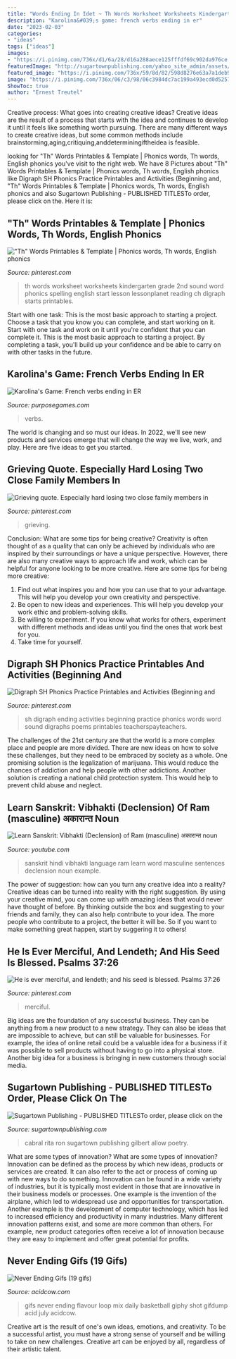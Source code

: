 ```yaml
---
title: "Words Ending In Idet ~ Th Words Worksheet Worksheets Kindergarten Grade 2nd Sound Word Phonics Spelling English Start Lesson Lessonplanet Reading Ch Digraph Starts Printables"
description: "Karolina&#039;s game: french verbs ending in er"
date: "2023-02-03"
categories:
- "ideas"
tags: ["ideas"]
images:
- "https://i.pinimg.com/736x/d1/6a/28/d16a288aece125fffdf69c902da976ce.jpg"
featuredImage: "http://sugartownpublishing.com/yahoo_site_admin/assets/images/1b_Author_photo_Ron_Cabral.63113149_std.jpg"
featured_image: "https://i.pinimg.com/736x/59/8d/82/598d8276e63a7a1deb9b1707348e1c43--seeds-psalms.jpg"
image: "https://i.pinimg.com/736x/06/c3/98/06c3984dc7ac199a493ecd0d525780da.jpg"
ShowToc: true
author: "Ernest Treutel"
---
```



Creative process: What goes into creating creative ideas?
Creative ideas are the result of a process that starts with the idea and continues to develop it until it feels like something worth pursuing. There are many different ways to create creative ideas, but some common methods include brainstorming,aging,critiquing,anddeterminingiftheidea is feasible.

	

		
looking for &quot;Th&quot; Words Printables &amp; Template | Phonics words, Th words, English phonics you've visit to the right web. We have 8 Pictures about &quot;Th&quot; Words Printables &amp; Template | Phonics words, Th words, English phonics like Digraph SH Phonics Practice Printables and Activities (Beginning and, &quot;Th&quot; Words Printables &amp; Template | Phonics words, Th words, English phonics and also Sugartown Publishing - PUBLISHED TITLESTo order, please click on the. Here it is:
		
    
## &quot;Th&quot; Words Printables &amp; Template | Phonics Words, Th Words, English Phonics

<img loading=lazy src="https://i.pinimg.com/736x/d1/6a/28/d16a288aece125fffdf69c902da976ce.jpg" onerror="this.onerror=null;this.src='https://tse3.mm.bing.net/th?id=OIP.Evn7HIt02atXxk_LrYlfRQAAAA&amp;pid=15.1';" alt="&quot;Th&quot; Words Printables &amp; Template | Phonics words, Th words, English phonics">

_Source: pinterest.com_

>th words worksheet worksheets kindergarten grade 2nd sound word phonics spelling english start lesson lessonplanet reading ch digraph starts printables. 

	

Start with one task: This is the most basic approach to starting a project. Choose a task that you know you can complete, and start working on it.
Start with one task and work on it until you're confident that you can complete it. This is the most basic approach to starting a project. By completing a task, you'll build up your confidence and be able to carry on with other tasks in the future.

    
## Karolina&#039;s Game: French Verbs Ending In ER

<img loading=lazy src="https://www.purposegames.com/images/games/background/5/5811.jpg" onerror="this.onerror=null;this.src='https://tse1.mm.bing.net/th?id=OIP.pxwtxvXf4WVAxVCGtE26hQHaF0&amp;pid=15.1';" alt="Karolina&#039;s Game: French verbs ending in ER">

_Source: purposegames.com_

>verbs. 

	

The world is changing and so must our ideas. In 2022, we'll see new products and services emerge that will change the way we live, work, and play. Here are five ideas to get you started.

    
## Grieving Quote. Especially Hard Losing Two Close Family Members In

<img loading=lazy src="https://i.pinimg.com/736x/06/c3/98/06c3984dc7ac199a493ecd0d525780da.jpg" onerror="this.onerror=null;this.src='https://tse2.mm.bing.net/th?id=OIP.TMvL4S_5RRlXQ4GiXoOFkAHaJp&amp;pid=15.1';" alt="Grieving quote. Especially hard losing two close family members in">

_Source: pinterest.com_

>grieving. 

	

Conclusion: What are some tips for being creative?
Creativity is often thought of as a quality that can only be achieved by individuals who are inspired by their surroundings or have a unique perspective. However, there are also many creative ways to approach life and work, which can be helpful for anyone looking to be more creative. Here are some tips for being more creative: 
1) Find out what inspires you and how you can use that to your advantage. This will help you develop your own creativity and perspective. 
2) Be open to new ideas and experiences. This will help you develop your work ethic and problem-solving skills. 
3) Be willing to experiment. If you know what works for others, experiment with different methods and ideas until you find the ones that work best for you. 
4) Take time for yourself.

    
## Digraph SH Phonics Practice Printables And Activities (Beginning And

<img loading=lazy src="https://i.pinimg.com/736x/55/8b/78/558b78bfa89a50222c1046c577707824--menu-word-work.jpg" onerror="this.onerror=null;this.src='https://tse3.mm.bing.net/th?id=OIP.oINq2puivbM3lIwV-nNZwgHaJ3&amp;pid=15.1';" alt="Digraph SH Phonics Practice Printables and Activities (Beginning and">

_Source: pinterest.com_

>sh digraph ending activities beginning practice phonics words word sound digraphs poems printables teacherspayteachers. 

	

The challenges of the 21st century are that the world is a more complex place and people are more divided. There are new ideas on how to solve these challenges, but they need to be embraced by society as a whole. One promising solution is the legalization of marijuana. This would reduce the chances of addiction and help people with other addictions. Another solution is creating a national child protection system. This would help to prevent child abuse and neglect.

    
## Learn Sanskrit: Vibhakti (Declension) Of Ram (masculine) अकारान्त Noun

<img loading=lazy src="http://i1.ytimg.com/vi/ig3snokIXlA/hqdefault.jpg" onerror="this.onerror=null;this.src='https://tse3.mm.bing.net/th?id=OIP.Kxmqks0HVH3-JjjtcDSVOQHaFj&amp;pid=15.1';" alt="Learn Sanskrit: Vibhakti (Declension) of Ram (masculine) अकारान्त noun">

_Source: youtube.com_

>sanskrit hindi vibhakti language ram learn word masculine sentences declension noun example. 

	

The power of suggestion: how can you turn any creative idea into a reality?
Creative ideas can be turned into reality with the right suggestion. By using your creative mind, you can come up with amazing ideas that would never have thought of before. By thinking outside the box and suggesting to your friends and family, they can also help contribute to your idea. The more people who contribute to a project, the better it will be. So if you want to make something great happen, start by suggering it to others!

    
## He Is Ever Merciful, And Lendeth; And His Seed Is Blessed. Psalms 37:26

<img loading=lazy src="https://i.pinimg.com/736x/59/8d/82/598d8276e63a7a1deb9b1707348e1c43--seeds-psalms.jpg" onerror="this.onerror=null;this.src='https://tse4.mm.bing.net/th?id=OIP.sop-s6cK8-3H99bXZG8KDwHaFj&amp;pid=15.1';" alt="He is ever merciful, and lendeth; and his seed is blessed. Psalms 37:26">

_Source: pinterest.com_

>merciful. 

	

Big ideas are the foundation of any successful business. They can be anything from a new product to a new strategy. They can also be ideas that are impossible to achieve, but can still be valuable for businesses. For example, the idea of online retail could be a valuable idea for a business if it was possible to sell products without having to go into a physical store. Another big idea for a business is bringing in new customers through social media.

    
## Sugartown Publishing - PUBLISHED TITLESTo Order, Please Click On The

<img loading=lazy src="http://sugartownpublishing.com/yahoo_site_admin/assets/images/1b_Author_photo_Ron_Cabral.63113149_std.jpg" onerror="this.onerror=null;this.src='https://tse3.mm.bing.net/th?id=OIP.KPuxpa3iDx0h8TYj5KzAhQAAAA&amp;pid=15.1';" alt="Sugartown Publishing - PUBLISHED TITLESTo order, please click on the">

_Source: sugartownpublishing.com_

>cabral rita ron sugartown publishing gilbert allow poetry. 

	

What are some types of innovation?
What are some types of innovation? Innovation can be defined as the process by which new ideas, products or services are created. It can also refer to the act or process of coming up with new ways to do something. 
Innovation can be found in a wide variety of industries, but it is typically most evident in those that are innovative in their business models or processes. One example is the invention of the airplane, which led to widespread use and opportunities for transportation. Another example is the development of computer technology, which has led to increased efficiency and productivity in many industries. 
Many different innovation patterns exist, and some are more common than others. For example, new product categories often receive a lot of innovation because they are easy to implement and offer great potential for profits.

    
## Never Ending Gifs (19 Gifs)

<img loading=lazy src="https://cdn.acidcow.com/pics/20150908/never_ending_gifs_09.gif" onerror="this.onerror=null;this.src='https://tse2.mm.bing.net/th?id=OIP.1rUHX4uQ64C59f4XZiZnPgHaEK&amp;pid=15.1';" alt="Never Ending Gifs (19 gifs)">

_Source: acidcow.com_

>gifs never ending flavour loop mix daily basketball giphy shot gifdump acid july acidcow. 

	

Creative art is the result of one's own ideas, emotions, and creativity. To be a successful artist, you must have a strong sense of yourself and be willing to take on new challenges. Creative art can be enjoyed by all, regardless of their artistic talent.

